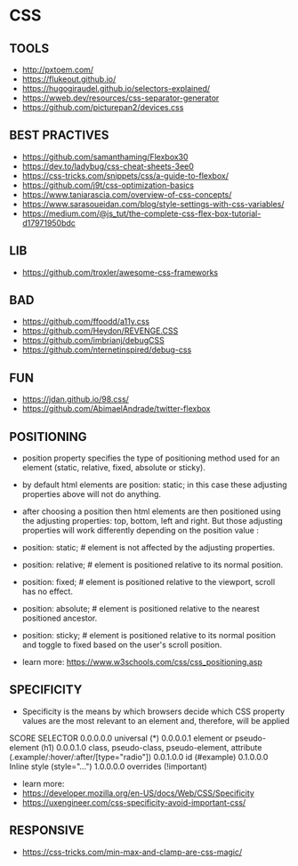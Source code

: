 # CSS

## TOOLS 

- http://pxtoem.com/
- https://flukeout.github.io/
- https://hugogiraudel.github.io/selectors-explained/
- https://wweb.dev/resources/css-separator-generator
- https://github.com/picturepan2/devices.css

## BEST PRACTIVES

- https://github.com/samanthaming/Flexbox30
- https://dev.to/ladybug/css-cheat-sheets-3ee0
- https://css-tricks.com/snippets/css/a-guide-to-flexbox/
- https://github.com/j9t/css-optimization-basics
- https://www.taniarascia.com/overview-of-css-concepts/
- https://www.sarasoueidan.com/blog/style-settings-with-css-variables/
- https://medium.com/@js_tut/the-complete-css-flex-box-tutorial-d17971950bdc

## LIB

- https://github.com/troxler/awesome-css-frameworks

## BAD

- https://github.com/ffoodd/a11y.css
- https://github.com/Heydon/REVENGE.CSS
- https://github.com/imbrianj/debugCSS
- https://github.com/nternetinspired/debug-css

## FUN

- https://jdan.github.io/98.css/
- https://github.com/AbimaelAndrade/twitter-flexbox

## POSITIONING

- position property specifies the type of positioning method used for an element (static, relative, fixed, absolute or sticky).
- by default html elements are position: static; in this case these adjusting properties above will not do anything.
- after choosing a position then html elements are then positioned using the adjusting properties: top, bottom, left and right. But those adjusting properties will work differently depending on the position value :

- position: static; # element is not affected by the adjusting properties.
- position: relative; # element is positioned relative to its normal position.
- position: fixed; # element is positioned relative to the viewport, scroll has no effect.
- position: absolute; # element is positioned relative to the nearest positioned ancestor.
- position: sticky; # element is positioned relative to its normal position and toggle to fixed based on the user's scroll position.

- learn more: https://www.w3schools.com/css/css_positioning.asp

## SPECIFICITY

- Specificity is the means by which browsers decide which CSS property values are the most relevant to an element and, therefore, will be applied

SCORE	    SELECTOR
0.0.0.0.0	universal (*)
0.0.0.0.1	element or pseudo-element (h1) 
0.0.0.1.0	class, pseudo-class, pseudo-element, attribute (.example/:hover/:after/\[type="radio"])
0.0.1.0.0	id (#example)
0.1.0.0.0	Inline style (style="...")
1.0.0.0.0	overrides (!important)

- learn more:
- https://developer.mozilla.org/en-US/docs/Web/CSS/Specificity
- https://uxengineer.com/css-specificity-avoid-important-css/

## RESPONSIVE

- https://css-tricks.com/min-max-and-clamp-are-css-magic/